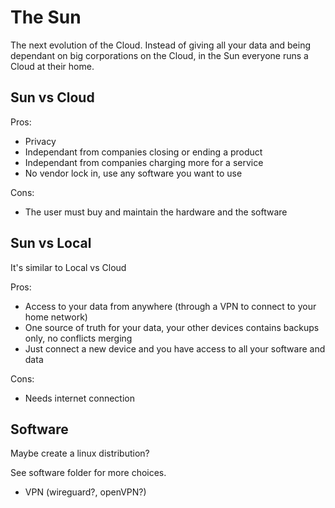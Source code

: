 # The Sun

The next evolution of the Cloud. Instead of giving all your data and being dependant on big corporations on the Cloud, in the Sun everyone runs a Cloud at their home.

## Sun vs Cloud

Pros:
- Privacy
- Independant from companies closing or ending a product
- Independant from companies charging more for a service
- No vendor lock in, use any software you want to use

Cons:
- The user must buy and maintain the hardware and the software

## Sun vs Local

It's similar to Local vs Cloud

Pros:
- Access to your data from anywhere (through a VPN to connect to your home network)
- One source of truth for your data, your other devices contains backups only, no conflicts merging
- Just connect a new device and you have access to all your software and data

Cons:
- Needs internet connection

## Software

Maybe create a linux distribution?

See software folder for more choices.

- VPN (wireguard?, openVPN?)
